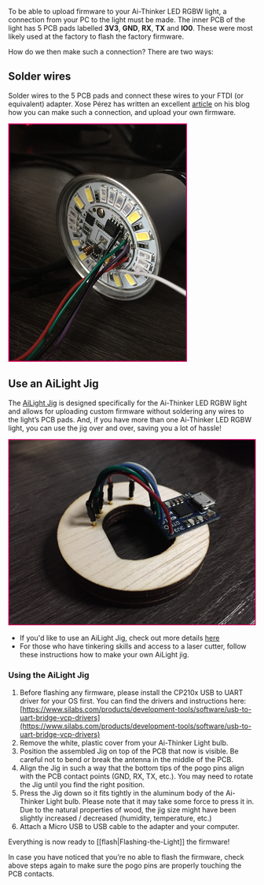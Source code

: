 To be able to upload firmware to your Ai-Thinker LED RGBW light, a connection from your PC to the light must be made. The inner PCB of the light has 5 PCB pads labelled **3V3**, **GND**, **RX**, **TX** and **IO0**. These were most likely used at the factory to flash the factory firmware.

How do we then make such a connection? There are two ways:

## Solder wires
Solder wires to the 5 PCB pads and connect these wires to your FTDI (or equivalent) adapter. Xose Pérez has written an excellent [article](http://tinkerman.cat/ailight-hackable-rgbw-light-bulb/) on his blog how you can make such a connection, and upload your own firmware.

![Ai-Thinker LED RGBW Light with wires soldered](images/ailight_wires.png)

## Use an AiLight Jig
The [AiLight Jig](https://www.sachatelgenhof.nl/blog/ailight-jig) is designed specifically for the Ai-Thinker LED RGBW light and allows for uploading custom firmware without soldering any wires to the light’s PCB pads. And, if you have more than one Ai-Thinker LED RGBW light, you can use the jig over and over, saving you a lot of hassle!

![AiLight Jig](images/ailight_jig.png)

- If you'd like to use an AiLight Jig, check out more details [here](https://www.sachatelgenhof.nl/blog/ailight-jig)
- For those who have tinkering skills and access to a laser cutter, follow these instructions how to make your own AiLight jig.

### Using the AiLight Jig
1. Before flashing any firmware, please install the CP210x USB to UART driver for your OS first. You can find the drivers and instructions here: [https://www.silabs.com/products/development-tools/software/usb-to-uart-bridge-vcp-drivers](https://www.silabs.com/products/development-tools/software/usb-to-uart-bridge-vcp-drivers)
2. Remove the white, plastic cover from your Ai-Thinker Light bulb. 
3. Position the assembled Jig on top of the PCB that now is visible. Be careful not to bend or break the antenna in the middle of the PCB.
4. Align the Jig in such a way that the bottom tips of the pogo pins align with the PCB contact points (GND, RX, TX, etc.). You may need to rotate the Jig until you find the right position. 
5. Press the Jig down so it fits tightly in the aluminum body of the Ai-Thinker Light bulb. Please note that it may take some force to press it in. Due to the natural properties of wood, the jig size might have been slightly increased / decreased (humidity, temperature, etc.)
6. Attach a Micro USB to USB cable to the adapter and your computer.

Everything is now ready to [[flash|Flashing-the-Light]] the firmware! 

In case you have noticed that you’re no able to flash the firmware, check above steps again to make sure the pogo pins are properly touching the PCB contacts.
